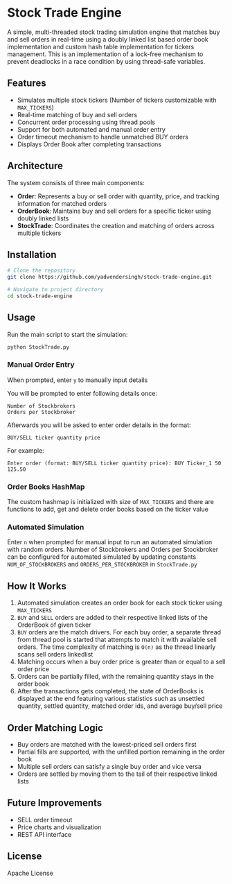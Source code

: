 # Stock Trade Engine

A simple, multi-threaded stock trading simulation engine that matches buy and sell orders in real-time using a doubly linked list based order book implementation and custom hash table implementation for tickers management. This is an implementation of a lock-free mechanism to prevent deadlocks in a race condition by using thread-safe variables.

## Features

- Simulates multiple stock tickers (Number of tickers customizable with `MAX_TICKERS`)
- Real-time matching of buy and sell orders
- Concurrent order processing using thread pools
- Support for both automated and manual order entry
- Order timeout mechanism to handle unmatched BUY orders
- Displays Order Book after completing transactions

## Architecture

The system consists of three main components:

- **Order**: Represents a buy or sell order with quantity, price, and tracking information for matched orders
- **OrderBook**: Maintains buy and sell orders for a specific ticker using doubly linked lists
- **StockTrade**: Coordinates the creation and matching of orders across multiple tickers

## Installation

```bash
# Clone the repository
git clone https://github.com/yadvendersingh/stock-trade-engine.git

# Navigate to project directory
cd stock-trade-engine
```

## Usage

Run the main script to start the simulation:

```bash
python StockTrade.py
```

### Manual Order Entry
When prompted, enter `y` to manually input details 

You will be prompted to enter following details once:
```
Number of Stockbrokers
Orders per Stockbroker
```

Afterwards you will be asked to enter order details in the format:
```
BUY/SELL ticker quantity price
```

For example:
```
Enter order (format: BUY/SELL ticker quantity price): BUY Ticker_1 50 125.50
```
### Order Books HashMap
The custom hashmap is initialized with size of `MAX_TICKERS` and there are functions to add, get and delete order books based on the ticker value

### Automated Simulation
Enter `n` when prompted for manual input to run an automated simulation with random orders.
Number of Stockbrokers and Orders per Stockbroker can be configured for automated simulated by updating constants `NUM_OF_STOCKBROKERS` and `ORDERS_PER_STOCKBROKER` in `StockTrade.py`

## How It Works

1. Automated simulation creates an order book for each stock ticker using `MAX_TICKERS`
2. `BUY` and `SELL` orders are added to their respective linked lists of the OrderBook of given ticker
3. `BUY` orders are the match drivers. For each buy order, a separate thread from thread pool is started that attempts to match it with available sell orders. The time complexity of matching is `O(n)` as the thread linearly scans sell orders linkedlist
4. Matching occurs when a buy order price is greater than or equal to a sell order price
5. Orders can be partially filled, with the remaining quantity stays in the order book
6. After the transactions gets completed, the state of OrderBooks is displayed at the end featuring various statistics such as unsettled quantity, settled quantity, matched order ids, and average buy/sell price

## Order Matching Logic

- Buy orders are matched with the lowest-priced sell orders first
- Partial fills are supported, with the unfilled portion remaining in the order book
- Multiple sell orders can satisfy a single buy order and vice versa
- Orders are settled by moving them to the tail of their respective linked lists

## Future Improvements

- SELL order timeout
- Price charts and visualization
- REST API interface

## License

Apache License
